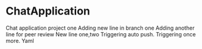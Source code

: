 # ChatApplication
Chat application project one 
Adding new line in branch one
Adding another line for peer review
New line one,two
Triggering auto push.
Triggering once more.
Yaml
